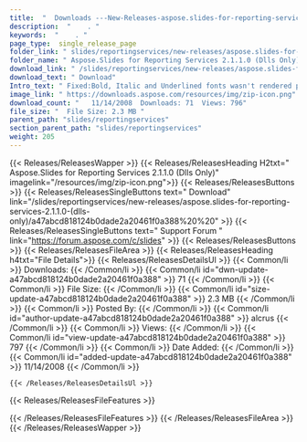 ```yaml
---
title:  "  Downloads ---New-Releases-aspose.slides-for-reporting-services-2.1.1.0-(dlls-only) . " 
description:  "    . " 
keywords:  "    . " 
page_type:  single_release_page
folder_link: " slides/reportingservices/new-releases/aspose.slides-for-reporting-services-2.1.1.0-(dlls-only)/"
folder_name: " Aspose.Slides for Reporting Services 2.1.1.0 (Dlls Only)"
download_link: " /slides/reportingservices/new-releases/aspose.slides-for-reporting-services-2.1.1.0-(dlls-only)/a47abcd818124b0dade2a20461f0a388"
download_text: " Download"
Intro_text: " Fixed:Bold, Italic and Underlined fonts wasn't rendered properly in some cases.M..."
image_link: " https://downloads.aspose.com/resources/img/zip-icon.png"
download_count: "   11/14/2008  Downloads: 71  Views: 796"
file_size: "  File Size: 2.3 MB "
parent_path: "slides/reportingservices"
section_parent_path: "slides/reportingservices"
weight: 205 
---
```


{{< Releases/ReleasesWapper >}}
  {{< Releases/ReleasesHeading H2txt=" Aspose.Slides for Reporting Services 2.1.1.0 (Dlls Only)" imagelink="/resources/img/zip-icon.png">}}
  {{< Releases/ReleasesButtons >}}
    {{< Releases/ReleasesSingleButtons text=" Download" link="/slides/reportingservices/new-releases/aspose.slides-for-reporting-services-2.1.1.0-(dlls-only)/a47abcd818124b0dade2a20461f0a388%20%20" >}}
    {{< Releases/ReleasesSingleButtons text=" Support Forum " link="https://forum.aspose.com/c/slides" >}}
  {{< Releases/ReleasesButtons >}}
  {{< Releases/ReleasesFileArea >}}
    {{< Releases/ReleasesHeading h4txt="File Details">}}
    {{< Releases/ReleasesDetailsUl >}}
            {{< Common/li  >}} Downloads: {{< /Common/li >}} 
      {{< Common/li id="dwn-update-a47abcd818124b0dade2a20461f0a388" >}} 71 {{< /Common/li >}} 
      {{< Common/li  >}} File Size: {{< /Common/li >}} 
      {{< Common/li id="size-update-a47abcd818124b0dade2a20461f0a388" >}} 2.3 MB {{< /Common/li >}} 
      {{< Common/li  >}} Posted By: {{< /Common/li >}} 
      {{< Common/li id="author-update-a47abcd818124b0dade2a20461f0a388" >}} alcrus {{< /Common/li >}} 
      {{< Common/li  >}} Views: {{< /Common/li >}} 
      {{< Common/li id="view-update-a47abcd818124b0dade2a20461f0a388" >}} 797 {{< /Common/li >}} 
      {{< Common/li  >}} Date Added: {{< /Common/li >}} 
      {{< Common/li id="added-update-a47abcd818124b0dade2a20461f0a388" >}} 11/14/2008 {{< /Common/li >}} 

    {{< /Releases/ReleasesDetailsUl >}}

  {{< Releases/ReleasesFileFeatures >}}
      
  {{< /Releases/ReleasesFileFeatures >}}
 {{< /Releases/ReleasesFileArea >}}
{{< /Releases/ReleasesWapper >}}


